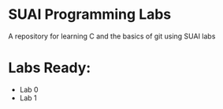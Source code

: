 # SUAI Programming Labs

A repository for learning C and the basics of git using SUAI labs

# Labs Ready:

* Lab 0
* Lab 1